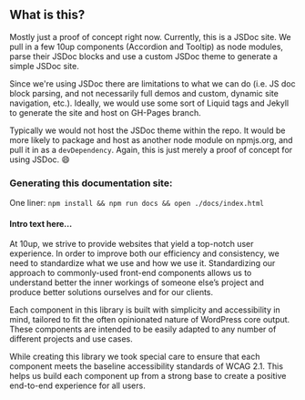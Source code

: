 ## What is this?

Mostly just a proof of concept right now. Currently, this is a JSDoc site. We pull in a few 10up components (Accordion and Tooltip) as node modules, parse their JSDoc blocks and use a custom JSDoc theme to generate a simple JSDoc site.

Since we're using JSDoc there are limitations to what we can do (i.e. JS doc block parsing, and not necessarily full demos and custom, dynamic site navigation, etc.). Ideally, we would use some sort of Liquid tags and Jekyll to generate the site and host on GH-Pages branch.

Typically we would not host the JSDoc theme within the repo. It would be more likely to package and host as another node module on npmjs.org, and pull it in as a `devDependency`. Again, this is just merely a proof of concept for using JSDoc. :smile:

### Generating this documentation site:

One liner: `npm install && npm run docs && open ./docs/index.html`

#### Intro text here...

At 10up, we strive to provide websites that yield a top-notch user experience. In order to improve both our efficiency and consistency, we need to standardize what we use and how we use it. Standardizing our approach to commonly-used front-end components allows us to understand better the inner workings of someone else’s project and produce better solutions ourselves and for our clients.

Each component in this library is built with simplicity and accessibility in mind, tailored to fit the often opinionated nature of WordPress core output. These components are intended to be easily adapted to any number of different projects and use cases.

While creating this library we took special care to ensure that each component meets the baseline accessibility standards of WCAG 2.1. This helps us build each component up from a strong base to create a positive end-to-end experience for all users.